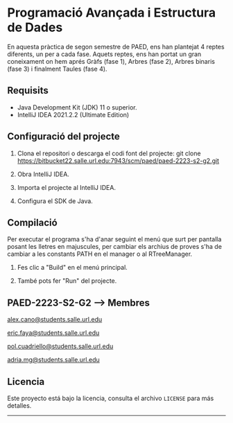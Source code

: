 # Programació Avançada i Estructura de Dades

En aquesta pràctica de segon semestre de PAED, ens han plantejat 4 reptes diferents, un per a cada fase. Aquets reptes, ens han portat un gran coneixament on hem aprés Gràfs (fase 1), Arbres (fase 2), Arbres binaris (fase 3) i finalment Taules (fase 4).

## Requisits

- Java Development Kit (JDK) 11 o superior.
- IntelliJ IDEA 2021.2.2 (Ultimate Edition)

## Configuració del projecte

1. Clona el repositori o descarga el codi font del projecte: git clone https://bitbucket22.salle.url.edu:7943/scm/paed/paed-2223-s2-g2.git

2. Obra IntelliJ IDEA.

3. Importa el projecte al IntelliJ IDEA.

4. Configura el SDK de Java.

## Compilació

Per executar el programa s'ha d'anar seguint el menú que surt per pantalla posant les lletres en majuscules,
per cambiar els archius de proves s'ha de cambiar a les constants PATH en el manager o al RTreeManager.

1. Fes clic a "Build" en el menú principal.

2. També pots fer "Run" del projecte.

## PAED-2223-S2-G2 --> Membres

alex.cano@students.salle.url.edu

eric.faya@students.salle.url.edu

pol.cuadriello@students.salle.url.edu

adria.mg@students.salle.url.edu


## **Licencia**
Este proyecto está bajo la licencia, consulta el archivo `LICENSE` para más detalles.

---

